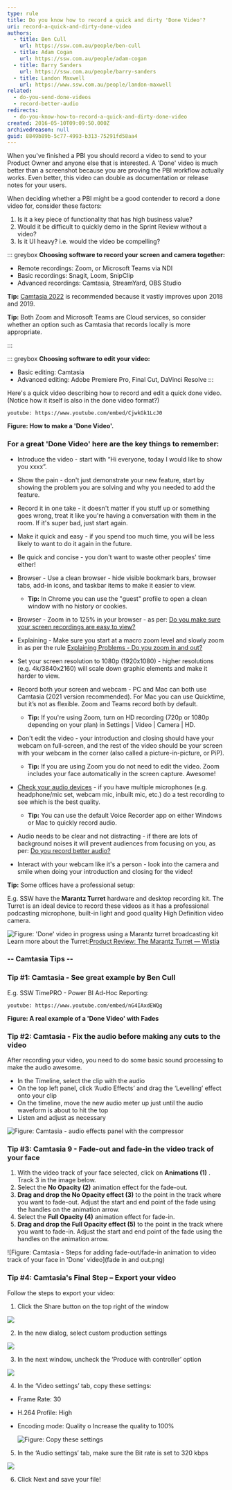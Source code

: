 ```yaml
---
type: rule
title: Do you know how to record a quick and dirty 'Done Video'?
uri: record-a-quick-and-dirty-done-video
authors:
  - title: Ben Cull
    url: https://ssw.com.au/people/ben-cull
  - title: Adam Cogan
    url: https://ssw.com.au/people/adam-cogan
  - title: Barry Sanders
    url: https://ssw.com.au/people/barry-sanders
  - title: Landon Maxwell
    url: https://www.ssw.com.au/people/landon-maxwell
related:
  - do-you-send-done-videos
  - record-better-audio
redirects:
  - do-you-know-how-to-record-a-quick-and-dirty-done-video
created: 2016-05-10T09:09:50.000Z
archivedreason: null
guid: 8849b89b-5c77-4993-b313-75291fd58aa4
---
```

When you've finished a PBI you should record a video to send to your Product Owner and anyone else that is interested. A 'Done' video is much better than a screenshot because you are proving the PBI workflow actually works. Even better, this video can double as documentation or release notes for your users.

<!--endintro-->

When deciding whether a PBI might be a good contender to record a done video for, consider these factors:

1. Is it a key piece of functionality that has high business value?
2. Would it be difficult to quickly demo in the Sprint Review without a video?
3. Is it UI heavy? i.e. would the video be compelling?

::: greybox
**Choosing software to record your screen and camera together:**

* Remote recordings: Zoom, or Microsoft Teams via NDI 
* Basic recordings: Snagit, Loom, SnipClip
* Advanced recordings: Camtasia, StreamYard, OBS Studio

**Tip:** [Camtasia 2022](https://www.techsmith.com/camtasia-2022-press-release.html) is recommended because it vastly improves upon 2018 and 2019. 

**Tip:** Both Zoom and Microsoft Teams are Cloud services, so consider whether an option such as Camtasia that records locally is more appropriate.

:::

::: greybox
**Choosing software to edit your video:**

* Basic editing: Camtasia
* Advanced editing: Adobe Premiere Pro, Final Cut, DaVinci Resolve
:::

Here's a quick video describing how to record and edit a quick done video. (Notice how it itself is also in the done video format?)

`youtube: https://www.youtube.com/embed/CjwkGk1LcJ0`

**Figure: How to make a 'Done Video'.** 

### For a great 'Done Video' here are the key things to remember:

* Introduce the video - start with “Hi everyone, today I would like to show you xxxx”.
* Show the pain - don't just demonstrate your new feature, start by showing the problem you are solving and why you needed to add the feature.
* Record it in one take - it doesn't matter if you stuff up or something goes wrong, treat it like you're having a conversation with them in the room. If it's super bad, just start again.
* Make it quick and easy - if you spend too much time, you will be less likely to want to do it again in the future.
* Be quick and concise - you don't want to waste other peoples' time either!
* Browser - Use a clean browser - hide visible bookmark bars, browser tabs, add-in icons, and taskbar items to make it easier to view. 

  * **Tip:** In Chrome you can use the "guest" profile to open a clean window with no history or cookies.
* Browser - Zoom in to 125% in your browser - as per: [Do you make sure your screen recordings are easy to view?](https://www.ssw.com.au/rules/easy-to-view-screen-recordings)
* Explaining - Make sure you start at a macro zoom level and slowly zoom in as per the rule [Explaining Problems - Do you zoom in and out?](https://www.ssw.com.au/rules/zooming-in-and-out)
* Set your screen resolution to 1080p (1920x1080) - higher resolutions (e.g. 4k/3840x2160) will scale down graphic elements and make it harder to view.                  
* Record both your screen and webcam - PC and Mac can both use Camtasia (2021 version recommended). For Mac you can use Quicktime, but it’s not as flexible. Zoom and Teams record both by default.

  * **Tip:** If you're using Zoom, turn on HD recording (720p or 1080p depending on your plan) in Settings | Video | Camera | HD.
* Don't edit the video - your introduction and closing should have your webcam on full-screen, and the rest of the video should be your screen with your webcam in the corner (also called a picture-in-picture, or PiP).

  * **Tip:** If you are using Zoom you do not need to edit the video. Zoom includes your face automatically in the screen capture. Awesome!
* [Check your audio devices](https://www.ssw.com.au/rules/record-better-audio) - if you have multiple microphones (e.g. headphone/mic set, webcam mic, inbuilt mic, etc.) do a test recording to see which is the best quality.

  * **Tip:** You can use the default Voice Recorder app on either Windows or Mac to quickly record audio.
* Audio needs to be clear and not distracting - if there are lots of background noises it will prevent audiences from focusing on you, as per: [Do you record better audio?](https://www.ssw.com.au/rules/record-better-audio)
* Interact with your webcam like it's a person - look into the camera and smile when doing your introduction and closing for the video!

**Tip:** Some offices have a professional setup:

  E.g. SSW have the **Marantz Turret** hardware and desktop recording kit. The Turret is an ideal device to record these videos as it has a professional podcasting microphone, built-in light and good quality High Definition video camera.

![Figure: 'Done' video in progress using a Marantz turret broadcasting kit](turret-usage.jpg)\
Learn more about the Turret:[Product Review: The Marantz Turret — Wistia](https://wistia.com/learn/production/marantz-turret-review?wvideo=whmpjct7xj)    

### \-- Camtasia Tips --

### Tip #1: Camtasia - See great example by Ben Cull

E.g. SSW TimePRO - Power BI Ad-Hoc Reporting:

`youtube: https://www.youtube.com/embed/nG4IAxdEWQg`

**Figure: A real example of a 'Done Video' with Fades** 

### Tip #2: Camtasia - Fix the audio before making any cuts to the video

After recording your video, you need to do some basic sound processing to make the audio awesome.

* In the Timeline, select the clip with the audio
* On the top left panel, click ‘Audio Effects’ and drag the ‘Levelling’ effect onto your clip
* On the timeline, move the new audio meter up just until the audio waveform is about to hit the top
* Listen and adjust as necessary

![Figure: Camtasia - audio effects panel with the compressor](audio-effects-panel.png)

### Tip #3: Camtasia 9 - Fade-out and fade-in the video track of your face

1. With the video track of your face selected, click on  **Animations (1)** . Track 3 in the image below.
2. Select the  **No Opacity (2)** animation effect for the fade-out.
3. **Drag and drop the No Opacity effect (3)** to the point in the track where you want to fade-out. Adjust the start and end point of the fade using the handles on the animation arrow.
4. Select the  **Full Opacity (4)** animation effect for fade-in.
5. **Drag and drop the Full Opacity effect (5)** to the point in the track where you want to fade-in. Adjust the start  and end point of the fade using the handles on the animation arrow.

![Figure: Camtasia - Steps for adding fade-out/fade-in animation to video track of your face in 'Done' video](fade in and out.png)

### Tip #4: Camtasia's Final Step – Export your video

Follow the steps to export your video:

1. Click the Share button on the top right of the window

  ![](export-video1.png)

2. In the new dialog, select custom production settings 

  ![](export-video2.png)

3. In the next window, uncheck the ‘Produce with controller’ option 

  ![](export-video3.png)

4. In the ‘Video settings’ tab, copy these settings:

* Frame Rate: 30
* H.264 Profile: High
* Encoding mode: Quality
  o	Increase the quality to 100% 

  ![Figure: Copy these settings](export-video4.png)

5. In the ‘Audio settings’ tab, make sure the Bit rate is set to 320 kbps 

  ![](export-video5.png)

6. Click Next and save your file!
